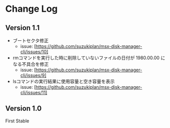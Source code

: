 # Change Log

## Version 1.1

- ブートセクタ修正
  - issue: [https://github.com/suzukiplan/msx-disk-manager-cli/issues/10]
- rmコマンドを実行した時に削除していないファイルの日付が 1980.00.00 になる不具合を修正
  - issue: [https://github.com/suzukiplan/msx-disk-manager-cli/issues/9]
- lsコマンドの実行結果に使用容量と空き容量を表示
  - issue: [https://github.com/suzukiplan/msx-disk-manager-cli/issues/11]

## Version 1.0

First Stable
